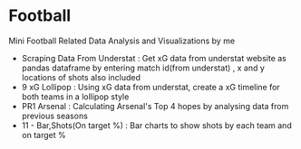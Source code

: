 # Football
Mini Football Related Data Analysis and Visualizations by me
- Scraping Data From Understat : Get xG data from understat website as pandas dataframe by entering match id(from understat) , x and y locations of shots also included
-  9 xG Lollipop : Using xG data from understat, create a xG timeline for both teams in a lollipop style
- PR1 Arsenal : Calculating Arsenal's Top 4 hopes by analysing data from previous seasons
- 11 - Bar,Shots(On target %) : Bar charts to show shots by each team and on target %
